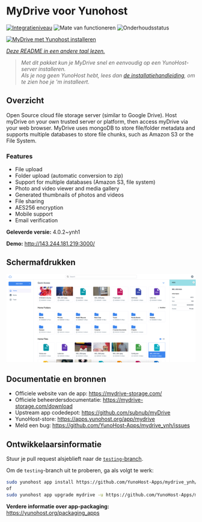 <!--
NB: Deze README is automatisch gegenereerd door <https://github.com/YunoHost/apps/tree/master/tools/readme_generator>
Hij mag NIET handmatig aangepast worden.
-->

# MyDrive voor Yunohost

[![Integratieniveau](https://apps.yunohost.org/badge/integration/mydrive)](https://ci-apps.yunohost.org/ci/apps/mydrive/)
![Mate van functioneren](https://apps.yunohost.org/badge/state/mydrive)
![Onderhoudsstatus](https://apps.yunohost.org/badge/maintained/mydrive)

[![MyDrive met Yunohost installeren](https://install-app.yunohost.org/install-with-yunohost.svg)](https://install-app.yunohost.org/?app=mydrive)

*[Deze README in een andere taal lezen.](./ALL_README.md)*

> *Met dit pakket kun je MyDrive snel en eenvoudig op een YunoHost-server installeren.*  
> *Als je nog geen YunoHost hebt, lees dan [de installatiehandleiding](https://yunohost.org/install), om te zien hoe je 'm installeert.*

## Overzicht

Open Source cloud file storage server (similar to Google Drive). Host myDrive on your own trusted server or platform, then access myDrive via your web browser. MyDrive uses mongoDB to store file/folder metadata and supports multiple databases to store file chunks, such as Amazon S3 or the File System.

### Features

- File upload
- Folder upload (automatic conversion to zip)
- Support for multiple databases (Amazon S3, file system)
- Photo and video viewer and media gallery
- Generated thumbnails of photos and videos
- File sharing
- AES256 encryption
- Mobile support
- Email verification


**Geleverde versie:** 4.0.2~ynh1

**Demo:** <http://143.244.181.219:3000/>

## Schermafdrukken

![Schermafdrukken van MyDrive](./doc/screenshots/screenshot.png)

## Documentatie en bronnen

- Officiele website van de app: <https://mydrive-storage.com/>
- Officiele beheerdersdocumentatie: <https://mydrive-storage.com/download>
- Upstream app codedepot: <https://github.com/subnub/myDrive>
- YunoHost-store: <https://apps.yunohost.org/app/mydrive>
- Meld een bug: <https://github.com/YunoHost-Apps/mydrive_ynh/issues>

## Ontwikkelaarsinformatie

Stuur je pull request alsjeblieft naar de [`testing`-branch](https://github.com/YunoHost-Apps/mydrive_ynh/tree/testing).

Om de `testing`-branch uit te proberen, ga als volgt te werk:

```bash
sudo yunohost app install https://github.com/YunoHost-Apps/mydrive_ynh/tree/testing --debug
of
sudo yunohost app upgrade mydrive -u https://github.com/YunoHost-Apps/mydrive_ynh/tree/testing --debug
```

**Verdere informatie over app-packaging:** <https://yunohost.org/packaging_apps>

